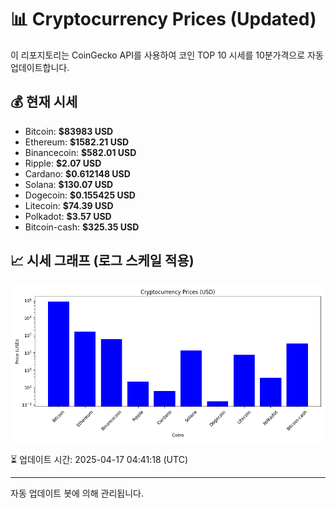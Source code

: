
# 📊 Cryptocurrency Prices (Updated)

이 리포지토리는 CoinGecko API를 사용하여 코인 TOP 10 시세를 10분가격으로 자동 업데이트합니다.

## 💰 현재 시세
- Bitcoin: **$83983 USD**
- Ethereum: **$1582.21 USD**
- Binancecoin: **$582.01 USD**
- Ripple: **$2.07 USD**
- Cardano: **$0.612148 USD**
- Solana: **$130.07 USD**
- Dogecoin: **$0.155425 USD**
- Litecoin: **$74.39 USD**
- Polkadot: **$3.57 USD**
- Bitcoin-cash: **$325.35 USD**

## 📈 시세 그래프 (로그 스케일 적용)
![Crypto Prices](crypto_prices.png)

⏳ 업데이트 시간: 2025-04-17 04:41:18 (UTC)

---
자동 업데이트 봇에 의해 관리됩니다.
